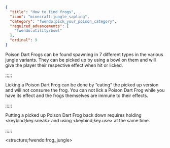 ```json
{
  "title": "How to find frogs",
  "icon": "minecraft:jungle_sapling",
  "category": "fwendo:pick_your_poison_category",
  "required_advancements": [
    "fwendo:utility/bowl"
  ],
  "ordinal": 9
}
```
Poison Dart Frogs can be found spawning in 7 different types in the various jungle variants. They can be picked up by using a bowl on them and will give the player their respective effect when hit or licked.

;;;;;

Licking a Poison Dart Frog can be done by “eating” the picked up version and will not consume the frog. You can not lick a Poison Dart Frog while you have its effect and the frogs themselves are immune to their effects.

;;;;;

Putting a picked up Poison Dart Frog back down requires holding <keybind;key.sneak> and using <keybind;key.use> at the same time.

;;;;;

<structure;fwendo:frog_jungle>
